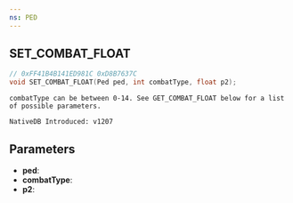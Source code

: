 ```yaml
---
ns: PED
---
```

## SET_COMBAT_FLOAT

```c
// 0xFF41B4B141ED981C 0xD8B7637C
void SET_COMBAT_FLOAT(Ped ped, int combatType, float p2);
```

```
combatType can be between 0-14. See GET_COMBAT_FLOAT below for a list of possible parameters.

NativeDB Introduced: v1207
```

## Parameters
* **ped**:
* **combatType**:
* **p2**:
